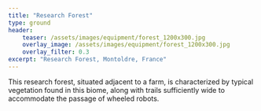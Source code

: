 ```yaml
---
title: "Research Forest"
type: ground
header:
    teaser: /assets/images/equipment/forest_1200x300.jpg
    overlay_image: /assets/images/equipment/forest_1200x300.jpg
    overlay_filter: 0.3
excerpt: "Research Forest, Montoldre, France"
---
```


This research forest, situated adjacent to a farm, is characterized by typical vegetation found in this biome, along with trails sufficiently wide to accommodate the passage of wheeled robots.
